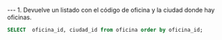 --- 1. Devuelve un listado con el código de oficina y la ciudad donde hay oficinas.


```sql
SELECT  oficina_id, ciudad_id from oficina order by oficina_id;

```
